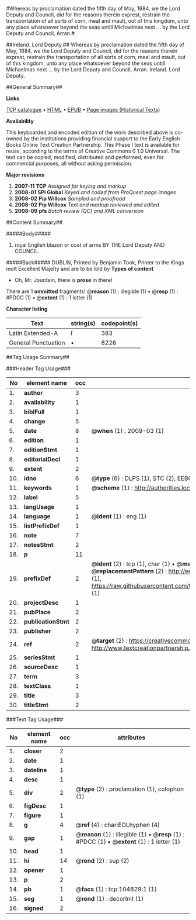 #Whereas by proclamation dated the fifth day of May, 1684, we the Lord Deputy and Council, did for the reasons therein exprest, restrain the transportation of all sorts of corn, meal and mault, out of this kingdom, unto any place whatsoever beyond the seas untill Michaelmas next ... by the Lord Deputy and Council, Arran.#

##Ireland. Lord Deputy.##
Whereas by proclamation dated the fifth day of May, 1684, we the Lord Deputy and Council, did for the reasons therein exprest, restrain the transportation of all sorts of corn, meal and mault, out of this kingdom, unto any place whatsoever beyond the seas untill Michaelmas next ... by the Lord Deputy and Council, Arran.
Ireland. Lord Deputy.

##General Summary##

**Links**

[TCP catalogue](http://www.ota.ox.ac.uk/tcp/)  • 
[HTML](http://tei.it.ox.ac.uk/tcp/Texts-HTML/free/A46/A46121.html)  • 
[EPUB](http://tei.it.ox.ac.uk/tcp/Texts-EPUB/free/A46/A46121.epub) • 
[Page images (Historical Texts)](https://data.historicaltexts.jisc.ac.uk/view?pubId=eebo-16141638e&pageId=eebo-16141638e-104829-1)

**Availability**

This keyboarded and encoded edition of the
	       work described above is co-owned by the institutions
	       providing financial support to the Early English Books
	       Online Text Creation Partnership. This Phase I text is
	       available for reuse, according to the terms of Creative
	       Commons 0 1.0 Universal. The text can be copied,
	       modified, distributed and performed, even for
	       commercial purposes, all without asking permission.

**Major revisions**

1. __2007-11__ __TCP__ *Assigned for keying and markup*
1. __2008-01__ __SPi Global__ *Keyed and coded from ProQuest page images*
1. __2008-02__ __Pip Willcox__ *Sampled and proofread*
1. __2008-02__ __Pip Willcox__ *Text and markup reviewed and edited*
1. __2008-09__ __pfs__ *Batch review (QC) and XML conversion*

##Content Summary##

#####Body#####

1. royal English blazon or coat of arms BY THE Lord Deputy AND COUNCIL.

#####Back#####
DUBLIN, Printed by Benjamin Took, Printer to the Kings moſt Excellent Majeſty and are to be ſold by 
**Types of content**

  * Oh, Mr. Jourdain, there is **prose** in there!

There are 1 **ommitted** fragments! 
 @__reason__ (1) : illegible (1)  •  @__resp__ (1) : #PDCC (1)  •  @__extent__ (1) : 1 letter (1)

**Character listing**


|Text|string(s)|codepoint(s)|
|---|---|---|
|Latin Extended-A|ſ|383|
|General Punctuation|•|8226|

##Tag Usage Summary##

###Header Tag Usage###

|No|element name|occ|attributes|
|---|---|---|---|
|1.|__author__|3||
|2.|__availability__|1||
|3.|__biblFull__|1||
|4.|__change__|5||
|5.|__date__|8| @__when__ (1) : 2009-03 (1)|
|6.|__edition__|1||
|7.|__editionStmt__|1||
|8.|__editorialDecl__|1||
|9.|__extent__|2||
|10.|__idno__|6| @__type__ (6) : DLPS (1), STC (2), EEBO-CITATION (1), OCLC (1), VID (1)|
|11.|__keywords__|1| @__scheme__ (1) : http://authorities.loc.gov/ (1)|
|12.|__label__|5||
|13.|__langUsage__|1||
|14.|__language__|1| @__ident__ (1) : eng (1)|
|15.|__listPrefixDef__|1||
|16.|__note__|7||
|17.|__notesStmt__|2||
|18.|__p__|11||
|19.|__prefixDef__|2| @__ident__ (2) : tcp (1), char (1)  •  @__matchPattern__ (2) : ([0-9\-]+):([0-9IVX]+) (1), (.+) (1)  •  @__replacementPattern__ (2) : http://eebo.chadwyck.com/downloadtiff?vid=$1&page=$2 (1), https://raw.githubusercontent.com/textcreationpartnership/Texts/master/tcpchars.xml#$1 (1)|
|20.|__projectDesc__|1||
|21.|__pubPlace__|2||
|22.|__publicationStmt__|2||
|23.|__publisher__|2||
|24.|__ref__|2| @__target__ (2) : https://creativecommons.org/publicdomain/zero/1.0/ (1), http://www.textcreationpartnership.org/docs/. (1)|
|25.|__seriesStmt__|1||
|26.|__sourceDesc__|1||
|27.|__term__|3||
|28.|__textClass__|1||
|29.|__title__|3||
|30.|__titleStmt__|2||


###Text Tag Usage###

|No|element name|occ|attributes|
|---|---|---|---|
|1.|__closer__|2||
|2.|__date__|1||
|3.|__dateline__|1||
|4.|__desc__|1||
|5.|__div__|2| @__type__ (2) : proclamation (1), colophon (1)|
|6.|__figDesc__|1||
|7.|__figure__|1||
|8.|__g__|4| @__ref__ (4) : char:EOLhyphen (4)|
|9.|__gap__|1| @__reason__ (1) : illegible (1)  •  @__resp__ (1) : #PDCC (1)  •  @__extent__ (1) : 1 letter (1)|
|10.|__head__|1||
|11.|__hi__|14| @__rend__ (2) : sup (2)|
|12.|__opener__|1||
|13.|__p__|2||
|14.|__pb__|1| @__facs__ (1) : tcp:104829:1 (1)|
|15.|__seg__|1| @__rend__ (1) : decorInit (1)|
|16.|__signed__|2||

